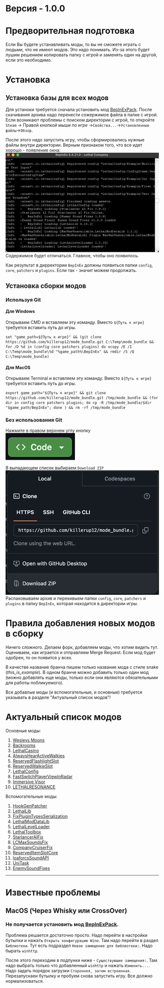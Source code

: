 # Версия - 1.0.0

# Предворительная подготовка

Если Вы будете устанавливать моды, то вы не сможете играть с людьми, что не имеют модов. Это надо понимать. Из-за этого будет лушим решением копировать папку с игрой и заменять один на другой, если это необходимо.

# Установка

## Установка базы для всех модов

Для устаноки требуется сначала установить мод [BepInExPack](https://thunderstore.io/c/lethal-company/p/BepInEx/BepInExPack/). После скачивания архива надо перенести сожержимое файла в папке с игрой. Если возникают проблемы с поиском директории с игрой, то откройте `Steam` -> Правой *кнопкой мыши по игре* ->`Свойства...`->`Установленные файлы`->`Обзор`.

После этого надо запустить игру, чтобы сформировались нужные файлы внутри директории. Верным признаком того, что все идет хорошо - появление окна: ![1726393519136](images/README/1726393519136.png)
Содержимое будет отличаться. Главное, чтобы оно появилось.

Как результат в дирректории `BepInEx` должны появиться папки `config`, `core`, `patchers` и `plugins`. Если так - значит можем продолжать.

## Установка сборки модов

### Используя Git

#### Для Windows

Открываем CMD и вставляем эту команду. Вместо `${Путь к игре}` требуется вставить путь до игры.

```
set "game_path=${Путь к игре}" && (git clone https://github.com/killerup12/mode_bundle.git C:\Temp\mode_bundle && for /D %d in (config core patchers plugins) do xcopy /E /I C:\Temp\mode_bundle\%d "%game_path%\BepInEx" && rmdir /S /Q C:\Temp\mode_bundle)
```

#### Для MacOS

Открываем Terminal и вставляем эту команду. Вместо `${Путь к игре}` требуется вставить путь до игры.

```
export game_path="${Путь к игре}" && git clone https://github.com/killerup12/mode_bundle.git /tmp/mode_bundle && (for dir in config core patchers plugins; do cp -R /tmp/mode_bundle/$dir "$game_path/BepInEx"; done ) && rm -rf /tmp/mode_bundle
```

### Без использования Git

Нажмите в правом верхнем углу кнопку
![1726398438879](images/README/1726398438879.png)

В выпадающем списек выбираем `Download ZIP`
![1726398525856](images/README/1726398525856.png)
Распаковываем архив и перекивыем папки `config`, `core`, `patchers` и `plugins` в папку `BepInEx`, которая находится в директории игры.

# Правила добавления новых модов в сборку

Ничего сложного. Делаем форк, добавляем моды, что хотим видеть тут. Оцениваем, как играется и отправляем Merge Request. Если мод будет одобрен, то он появится у всех.

В качестве название бранча пишем только название мода с стиле snake (*this_is_example*). В одном бранче можно добавить только один мод (можно добавлять еще моды, только если они являются обязательными для работы побликуемого).

Все добавлые моды (и вспомогательные, и основные) требуется указывать в разделе "Актуальный список модов"!

# Актуальный список модов

Основные моды:

1. [Wesleys Moons](https://thunderstore.io/c/lethal-company/p/Magic_Wesley/Wesleys_Moons/)
2. [Backrooms](https://thunderstore.io/c/lethal-company/p/Backrooms/Backrooms/)
3. [LethalCasino](https://thunderstore.io/c/lethal-company/p/mrgrm7/LethalCasino/)
4. [AlwaysHearActiveWalkies](https://thunderstore.io/c/lethal-company/p/Suskitech/AlwaysHearActiveWalkies/)
5. [ReservedFlashlightSlot](https://thunderstore.io/c/lethal-company/p/FlipMods/ReservedFlashlightSlot/)
6. [ReservedWalkieSlot](https://thunderstore.io/c/lethal-company/p/FlipMods/ReservedWalkieSlot/)
7. [LethalConfig](https://thunderstore.io/c/lethal-company/p/AinaVT/LethalConfig/)
8. [FastSwitchPlayerViewInRadar](https://thunderstore.io/c/lethal-company/p/kRYstall9/FastSwitchPlayerViewInRadar/)
9. [Immersive Visor](https://thunderstore.io/c/lethal-company/p/Woecust/Immersive_Visor/)
10. [LETHALRESONANCE](https://thunderstore.io/c/lethal-company/p/LethalResonance/LETHALRESONANCE/)

Вспомогательные моды:

1. [HookGenPatcher](https://thunderstore.io/c/lethal-company/p/Evaisa/HookGenPatcher/)
2. [LethalLib](https://thunderstore.io/c/lethal-company/p/Evaisa/LethalLib/)
3. [FixPluginTypesSerialization](https://thunderstore.io/c/lethal-company/p/Evaisa/FixPluginTypesSerialization/)
4. [LethalModDataLib](https://thunderstore.io/c/lethal-company/p/MaxWasUnavailable/LethalModDataLib/)
5. [LethalLevelLoader](https://thunderstore.io/c/lethal-company/p/IAmBatby/LethalLevelLoader/)
6. [LethalToolbox](https://thunderstore.io/c/lethal-company/p/IAmBatby/LethalToolbox/)
7. [StarlancerAIFix](https://thunderstore.io/c/lethal-company/p/AudioKnight/StarlancerAIFix/)
8. [LCMaxSoundsFix](https://thunderstore.io/c/lethal-company/p/Hardy/LCMaxSoundsFix/)
9. [CompanyCruiserFix](https://thunderstore.io/c/lethal-company/p/DiFFoZ/CompanyCruiserFix/)
10. [ReservedItemSlotCore](https://thunderstore.io/c/lethal-company/p/FlipMods/ReservedItemSlotCore/)
11. [loaforcsSoundAPI](https://thunderstore.io/c/lethal-company/p/loaforc/loaforcsSoundAPI/)
12. [UniTask](https://thunderstore.io/c/lethal-company/p/Bobbie/UniTask/)
13. [EnemySoundFixes](https://thunderstore.io/c/lethal-company/p/ButteryStancakes/EnemySoundFixes/)

---

# Известные проблемы

## MacOS (Через Whisky или CrossOver)

### Не получается установить мод [BepInExPack](https://thunderstore.io/c/lethal-company/p/BepInEx/BepInExPack/).

Проблема решается достаточно просто. Надо перейти в настройки бутылки и нажать `Открыть конфигурацию Wine`. Там надо перейти в раздел `Библиотеки`. Тут есть подраздел `Новое замещение для библиотеки:`. Надо бырать `winhttp`.

После этого переходим в подпунки ниже - `Существуюшие замещения:`. Там надо выбрать только что добавленный `winhttp` и нажать `Изменить...`. Надо задать порядок загрузки `Сторонняя, затем встроенная`. Перезапускаеи бутылку и пробуем снова запустить игру. Все должно нормализоваться.
